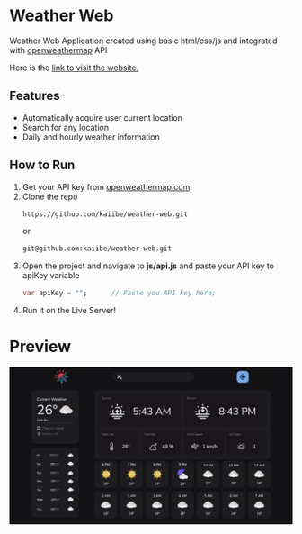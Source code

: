 # Weather Web

<p>Weather Web Application created using basic html/css/js and integrated with <a href="https://openweathermap.org/api/">openweathermap</a> API</p>
<p>Here is the <a href="https://kaiibe.github.io/weather-web/">link to visit the website.</a></p>


## Features

- Automatically acquire user current location
- Search for any location
- Daily and hourly weather information 

## How to Run

1. Get your API key from <a href="https://openweathermap.org/api/">openweathermap.com</a>.
2. Clone the repo
   ```sh
   https://github.com/kaiibe/weather-web.git
   ```
   or
   ```sh
   git@github.com:kaiibe/weather-web.git
   ```
3. Open the project and navigate to **js/api.js** and paste your API key to apiKey variable
   ```dart
   var apiKey = "";      // Paste you API key here;
   ```
4. Run it on the Live Server!

# Preview

<p align="center">
<img src="/assets/img/preview.png"/> 
</p>
